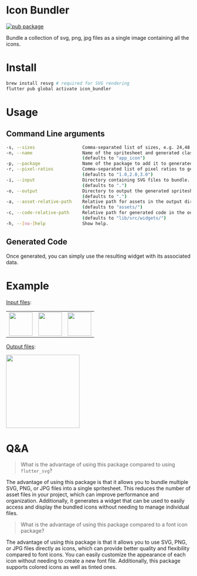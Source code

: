# Icon Bundler

[![pub package](https://img.shields.io/pub/v/icon_bundler.svg)](https://pub.dev/packages/icon_bundler)

Bundle a collection of svg, png, jpg files as a single image containing all the icons.

# Install

```sh
brew install resvg # required for SVG rendering
flutter pub global activate icon_bundler
```

# Usage

## Command Line arguments

```sh
-s, --sizes                  Comma-separated list of sizes, e.g. 24,48
-n, --name                   Name of the spritesheet and generated classes.
                             (defaults to "app_icon")
-p, --package                Name of the package to add it to generated image providers.
-r, --pixel-ratios           Comma-separated list of pixel ratios to generate spritesheets for.
                             (defaults to "1.0,2.0,3.0")
-i, --input                  Directory containing SVG files to bundle.
                             (defaults to ".")
-o, --output                 Directory to output the generated spritesheets and code.
                             (defaults to ".")
-a, --asset-relative-path    Relative path for assets in the output directory.
                             (defaults to "assets/")
-c, --code-relative-path     Relative path for generated code in the output directory.
                             (defaults to "lib/src/widgets/")
-h, --[no-]help              Show help.
```

## Generated Code

Once generated, you can simply use the resulting widget with its associated data.

# Example

[Input files](../example/input/):

<table>
  <tr>
    <td><img src="https://raw.githubusercontent.com/aloisdeniel/image_bundle/main/packages/icon_bundler/example/input/cloud-lightning.svg" width="64"></td>
    <td><img src="https://raw.githubusercontent.com/aloisdeniel/image_bundle/main/packages/icon_bundler/example/input/confetti.svg" width="64"></td>
    <td><img src="https://raw.githubusercontent.com/aloisdeniel/image_bundle/main/packages/icon_bundler/example/input/dominos.svg" width="64"></td>
  </tr>
</table>

[Output files](../example/output/):

<img src="https://raw.githubusercontent.com/aloisdeniel/image_bundle/main/packages/icon_bundler/example/output/assets/app_icon/sheet_96.png" width="200">

# Q&A

> What is the advantage of using this package compared to using `flutter_svg`?

The advantage of using this package is that it allows you to bundle multiple SVG, PNG, or JPG files into a single spritesheet. This reduces the number of asset files in your project, which can improve performance and organization. Additionally, it generates a widget that can be used to easily access and display the bundled icons without needing to manage individual files.

> What is the advantage of using this package compared to a font icon package?

The advantage of using this package is that it allows you to use SVG, PNG, or JPG files directly as icons, which can provide better quality and flexibility compared to font icons. You can easily customize the appearance of each icon without needing to create a new font file. Additionally, this package supports colored icons as well as tinted ones.
